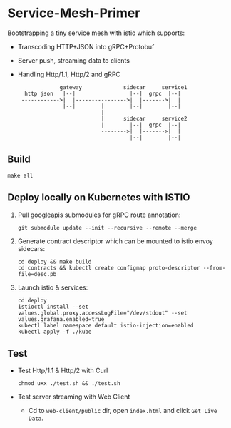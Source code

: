 # Service-Mesh-Primer

Bootstrapping a tiny service mesh with istio which supports:

- Transcoding HTTP+JSON into gRPC+Protobuf
- Server push, streaming data to clients
- Handling Http/1.1, Http/2 and gRPC

                   gateway             sidecar     service1
        http json   |--|                 |--|  grpc  |--|
       ------------>|  |---------------->|  |------->|  |
                    |--|        |        |--|        |--|
                                |
                                |      sidecar     service2
                                |        |--|  grpc  |--|
                                -------->|  |------->|  |
                                         |--|        |--|

## Build

    make all

## Deploy locally on Kubernetes with ISTIO

1. Pull googleapis submodules for gRPC route annotation:

       git submodule update --init --recursive --remote --merge

2. Generate contract descriptor which can be mounted to istio envoy sidecars:

       cd deploy && make build
       cd contracts && kubectl create configmap proto-descriptor --from-file=desc.pb

3. Launch istio & services:

       cd deploy
       istioctl install --set values.global.proxy.accessLogFile="/dev/stdout" --set values.grafana.enabled=true
       kubectl label namespace default istio-injection=enabled
       kubectl apply -f ./kube

## Test

- Test Http/1.1 & Http/2 with Curl

      chmod u+x ./test.sh && ./test.sh

- Test server streaming with Web Client

  - Cd to `web-client/public` dir, open `index.html` and click `Get Live Data`.
